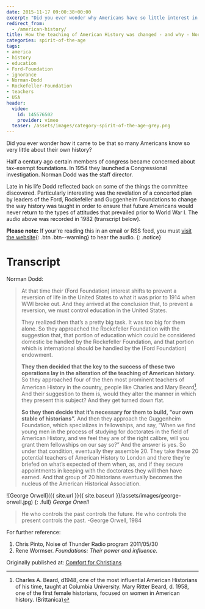 ```yaml
---
date: 2015-11-17 09:00:38+00:00
excerpt: "Did you ever wonder why Americans have so little interest in history?  In 1954 Congress launched an investigation into tax-exempt foundations.  Dodd was the director.  Late in his life Dodd reflects back on what the committee discovered."
redirect_from:
  - /american-history/
title: How the teaching of American History was changed - and why - Norman Dodd
categories: spirit-of-the-age
tags:
- america
- history
- education
- Ford-Foundation
- ignorance
- Norman-Dodd
- Rockefeller-Foundation
- teachers
- USA
header:
  video:
    id: 145576502
    provider: vimeo
  teaser: /assets/images/category-spirit-of-the-age-grey.png
---
```





Did you ever wonder how it came to be that so many Americans know so very little about their own history?

Half a century ago certain members of congress became concerned about tax-exempt foundations.  In 1954 they launched a Congressional investigation.  Norman Dodd was the staff director.

Late in his life Dodd reflected back on some of the things the committee discovered.  Particularly interesting was the revelation of a concerted plan by leaders of the Ford, Rockefeller and Guggenheim Foundations to change the way history was taught in order to ensure that future Americans would never return to the types of attitudes that prevailed prior to World War I.  The audio above was recorded in 1982 (transcript below).

**Please note:** If your're reading this in an email or RSS feed, you must [visit the website](/spirit-of-the-age/dodd-american-history-education/){: .btn .btn--warning} to hear the audio.
{: .notice}

# Transcript

Norman Dodd:



<blockquote>
  At that time their (Ford Foundation) interest shifts to prevent a reversion of life in the United States to what it was prior to 1914 when WWI broke out.  And they arrived at the conclusion that, to prevent a reversion, we must control education in the United States.
  
  They realized then that’s a pretty big task. It was too big for them alone.  So they approached the Rockefeller Foundation with the suggestion that, that portion of education which could be considered domestic be handled by the Rockefeller Foundation, and that portion which is international should be handled by the (Ford Foundation) endowment.
  
  **They then decided that the key to the success of these two operations lay in the alteration of the teaching of American history**.  So they approached four of the then most prominent teachers of American History in the country, people like Charles and Mary Beard[^883b7c24].  And their suggestion to them is, would they alter the manner in which they present this subject?  And they get turned down flat.
  
  **So they then decide that it’s necessary for them to build, “our own stable of historians”.** And then they approach the Guggenheim Foundation, which specializes in fellowships, and say, “When we find young men in the process of studying for doctorates in the field of American History, and we feel they are of the right calibre,  will you grant them fellowships on our say so?”  And the answer is yes.  So under that condition, eventually they assemble 20.  They take these 20 potential teachers of American History to London and there they’re briefed on what’s expected of them when, as, and if they secure appointments in keeping with the doctorates they will then have earned.  And that group of 20 historians eventually becomes the nucleus of the American Historical Association.
</blockquote>

[^883b7c24]: Charles A. Beard, d1948, one of the most influential American Historians of his time, taught at Columbia University.  Mary Ritter Beard, d. 1958, one of the first female historians, focused on women in American history. (Brittanica)


![George Orwell]({{ site.url }}{{ site.baseurl }}/assets/images/george-orwell.jpg)
{: .full}
*George Orwell*

>He who controls the past controls the future. He who controls the present controls the past. -George Orwell, 1984


For further reference: 
1. Chris Pinto, Noise of Thunder Radio program 2011/05/30
2. Rene Wormser. _Foundations: Their power and influence_.

<div>Originally published at: <a href='http://www.alecsatin.com/'>Comfort for Christians</a></div>
